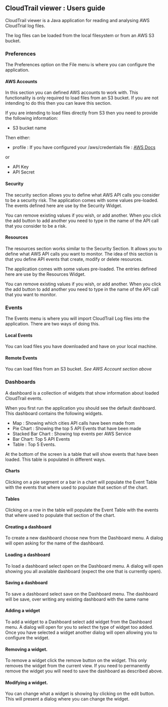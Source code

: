 ## CloudTrail viewer : Users guide

CloudTrail viewer is a Java application for reading and analysing AWS CloudTrial log files.

The log files can be loaded from the local filesystem or from an AWS S3 bucket.

### Preferences ###
The Preferences option on the File menu is where you can configure the application.

#### AWS Accounts
In this section you can defined AWS accounts to work with. This functionality is only required to load files from an S3
bucket. If you are not intending to do this then you can leave this section.

If you are intending to load files directly from S3 then you need to provide the following information:

+ S3 bucket name

Then either:

+ profile : If you have configured your /aws/credentials file : [AWS Docs](http://docs.aws.amazon.com/sdk-for-java/v1/developer-guide/setup-credentials.html)

or

+ API Key
+ API Secret

#### Security
The security section allows you to define what AWS API calls you consider to be a security risk. The application comes
with some values pre-loaded. The events defined here are use by the Security Widget.

You can remove existing values if you wish, or add another. When you click the add button to add another you need to type
in the name of the API call that you consider to be a risk.

#### Resources
The resources section works similar to the Security Section. It allows you to define what AWS API calls you want to monitor.
The idea of this section is that you define API events that create, modify or delete resources.
 
The application comes with some values pre-loaded. The entries defined here are use by the Resources Widget.

You can remove existing values if you wish, or add another. When you click the add button to add another you need to type
in the name of the API call that you want to monitor.

### Events
The Events menu is where you will import CloudTrail Log files into the application. There are two ways of doing this.

#### Local Events
You can load files you have downloaded and have on your local machine.

#### Remote Events
You can load files from an S3 bucket. _See AWS Account section above_ 

### Dashboards
A dashboard is a collection of widgets that show information about loaded CloudTrail events.

When you first run the application you should see the default dashboard. This dashboard contains the following widgets.

+ Map : Showing which cities API calls have been made from
+ Pie Chart : Showing the top 5 API Events that have been made
+ Stacked Bar Chart : Showing top events per AWS Service
+ Bar Chart: Top 5 API Events
+ Table : Top 5 Events.

At the bottom of the screen is a table that will show events that have been loaded. This table is populated in different
ways. 

#### Charts
Clicking on a pie segment or a bar in a chart will populate the Event Table with the events that where used to populate
that section of the chart.

#### Tables
Clicking on a row in the table will populate the Event Table with the events that where used to populate that 
section of the chart.

#### Creating a dashboard
To create a new dashboard choose new from the Dashboard menu. A dialog will open asking for the name of the dashboard.

#### Loading a dashboard
To load a dashboard select open on the Dashboard menu. A dialog will open showing you all available dashboard (expect
the one that is currently open).

#### Saving a dashboard
To save a dashboard select save on the Dashboard menu. The dashboard will be save, over writing any existing dashboard
with the same name

#### Adding a widget
To add a widget to a Dashboard select add widget from the Dashboard menu. A dialog will open for you to select the type
of widget too added. Once you have selected a widget another dialog will open allowing you to configure the widget.

#### Removing a widget.
To remove a widget click the remove button on the widget. This only removes the widget from the current view. If you
need to permanently remove the widget you will need to save the dashboard as described above.

#### Modifying a widget.
You can change what a widget is showing by clicking on the edit button. This will present a dialog where you can change
the widget.